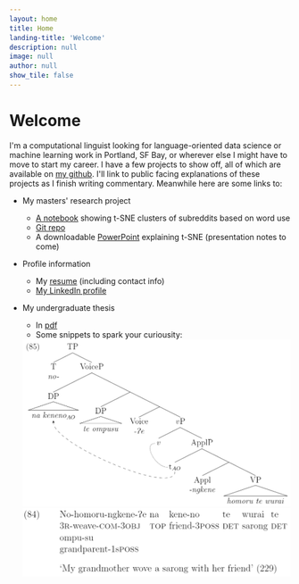 ```yaml
---
layout: home
title: Home
landing-title: 'Welcome'
description: null
image: null
author: null
show_tile: false
---
```



# Welcome

I'm a computational linguist looking for language-oriented data science or machine learning work in Portland, SF Bay, or wherever else I might have to move to start my career. I have a few projects to show off, all of which are available on [my github](http://www.github.com/kchalk). I'll link to public facing explanations of these projects as I finish writing commentary. Meanwhile here are some links to: 

- My masters' research project
  - [A notebook](./Data/t-SNE_Examples.html) showing t-SNE clusters of subreddits based on word use
  - [Git repo]( https://www.github.com/kchalk/RedditProject)
  - A downloadable [PowerPoint](./Data/FinalTsnePres.pptx) explaining t-SNE (presentation notes to come)

- Profile information
  - My [resume](./Data/Chalkley_Resume.pdf) (including contact info)
  - [My LinkedIn profile]( http://www.linkedin.com/in/kchalk)

- My undergraduate thesis
  - In [pdf](./Data/AppliedAsymmetries.pdf)
  - Some snippets to spark your curiousity:

  <img src="./Data/85tree.PNG" alt="Syntax tree for 'Nohomorungkene?e na keneno te wurai te'" width="500"/>
  
  <img src="./Data/84gloss.PNG" alt="Gloss for 'Nohomorungkene?e na keneno te wurai te''" width="500"/>
